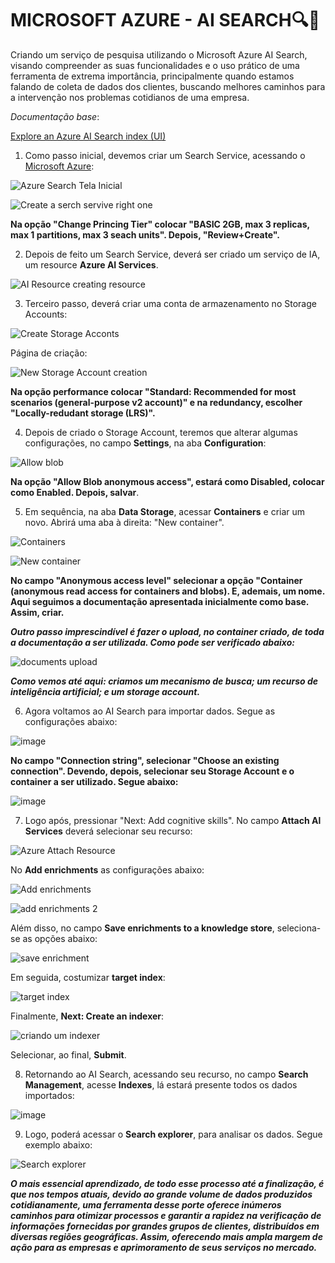 # MICROSOFT AZURE - AI SEARCH🔍🔎

Criando um serviço de pesquisa utilizando o Microsoft Azure AI Search, visando compreender as suas funcionalidades e o uso prático de uma ferramenta de extrema importância, principalmente quando estamos falando de coleta de dados dos clientes, buscando melhores caminhos para a intervenção nos problemas cotidianos de uma empresa.

_Documentação base_:

[Explore an Azure AI Search index (UI)](https://microsoftlearning.github.io/mslearn-ai-fundamentals/Instructions/Labs/11-ai-search.html)


1. Como passo inicial, devemos criar um Search Service, acessando o [Microsoft Azure](https://azure.microsoft.com/pt-br/):

![Azure Search Tela Inicial](https://github.com/vgastaldelli/AZURECOGNITIVESEARCH-2024/assets/160192109/82a22ffb-fa28-4705-9aed-19946e6918b4)

![Create a serch servive right one](https://github.com/vgastaldelli/AZURECOGNITIVESEARCH-2024/assets/160192109/7b192d90-c989-4c09-87c6-49eaf1a8e20c)

**Na opção "Change Princing Tier" colocar "BASIC 2GB, max 3 replicas, max 1 partitions, max 3 seach units". Depois, "Review+Create".**

2. Depois de feito um Search Service, deverá ser criado um serviço de IA, um resource **Azure AI Services**.

![AI Resource creating resource](https://github.com/vgastaldelli/AZURECOGNITIVESEARCH-2024/assets/160192109/fbd56b9e-59fb-4640-99f8-9667f713cd92)

3. Terceiro passo, deverá criar uma conta de armazenamento no Storage Accounts:

![Create Storage Acconts](https://github.com/vgastaldelli/AZURECOGNITIVESEARCH-2024/assets/160192109/a8384535-1c25-4a68-89f4-2b108f157918)

Página de criação:

![New Storage Account creation](https://github.com/vgastaldelli/AZURECOGNITIVESEARCH-2024/assets/160192109/7ac616a2-a5a0-485b-9234-df800604a611)

**Na opção performance colocar "Standard: Recommended for most scenarios (general-purpose v2 account)" e na redundancy, escolher "Locally-redudant storage (LRS)".**

4. Depois de criado o Storage Account, teremos que alterar algumas configurações, no campo **Settings**, na aba **Configuration**:

![Allow blob](https://github.com/vgastaldelli/AZURECOGNITIVESEARCH-2024/assets/160192109/50d1cc03-beee-4b9e-a6b6-94277293bbd6)

**Na opção "Allow Blob anonymous access", estará como Disabled, colocar como Enabled. Depois, salvar**.

5. Em sequência, na aba **Data Storage**, acessar **Containers** e criar um novo. Abrirá uma aba à direita: "New container".

![Containers](https://github.com/vgastaldelli/AZURECOGNITIVESEARCH-2024/assets/160192109/6eaad8b9-876c-4099-a807-732d4c7b286a)

![New container](https://github.com/vgastaldelli/AZURECOGNITIVESEARCH-2024/assets/160192109/13643b4c-80e0-4d9c-ac68-f687823cc76e)

**No campo "Anonymous access level" selecionar a opção "Container (anonymous read access for containers and blobs). E, ademais, um nome. Aqui seguimos a documentação apresentada inicialmente como base. Assim, criar.**

_**Outro passo imprescindível é fazer o upload, no container criado, de toda a documentação a ser utilizada. Como pode ser verificado abaixo:**_

![documents upload](https://github.com/vgastaldelli/AZURECOGNITIVESEARCH-2024/assets/160192109/3f6e2f10-c308-48f8-8e80-e962acc6a294)

_**Como vemos até aqui: criamos um mecanismo de busca; um recurso de inteligência artificial; e um storage account.**_

6. Agora voltamos ao AI Search para importar dados. Segue as configurações abaixo:

![image](https://github.com/vgastaldelli/AZURECOGNITIVESEARCH-2024/assets/160192109/cdad063f-9633-4e5e-b31a-eed8189f453f)

**No campo "Connection string", selecionar "Choose an existing connection". Devendo, depois, selecionar seu Storage Account e o container a ser utilizado. Segue abaixo:**

![image](https://github.com/vgastaldelli/AZURECOGNITIVESEARCH-2024/assets/160192109/5c5fa73b-f7bf-42da-9a10-e8b901e8e66f)

7. Logo após, pressionar "Next: Add cognitive skills". No campo **Attach Al Services** deverá selecionar seu recurso:

![Azure Attach Resource](https://github.com/vgastaldelli/AZURECOGNITIVESEARCH-2024/assets/160192109/f222732c-c382-4083-9811-2541b7f75ad7)

No **Add enrichments** as configurações abaixo:

![Add enrichments](https://github.com/vgastaldelli/AZURECOGNITIVESEARCH-2024/assets/160192109/4a348a2a-8d65-44d6-9477-aa222d7e2c80)

![add enrichments 2](https://github.com/vgastaldelli/AZURECOGNITIVESEARCH-2024/assets/160192109/b497d132-1800-4eee-b8b7-be79a707a298)

Além disso, no campo **Save enrichments to a knowledge store**, seleciona-se as opções abaixo:

![save enrichment](https://github.com/vgastaldelli/AZURECOGNITIVESEARCH-2024/assets/160192109/9d29fd62-3f51-4fbb-b428-169f20553708)

Em seguida, costumizar **target index**:

![target index](https://github.com/vgastaldelli/AZURECOGNITIVESEARCH-2024/assets/160192109/588c9448-c849-4fe8-a5d4-71041477b3d1)

Finalmente, **Next: Create an indexer**:

![criando um indexer](https://github.com/vgastaldelli/AZURECOGNITIVESEARCH-2024/assets/160192109/9bc23a2f-9ae1-4273-9922-96f77e77504a)

Selecionar, ao final, **Submit**.

8. Retornando ao AI Search, acessando seu recurso, no campo **Search Management**, acesse **Indexes**, lá estará presente todos os dados importados:

![image](https://github.com/vgastaldelli/AZURECOGNITIVESEARCH-2024/assets/160192109/366925b1-5fba-4743-9a5f-0b44c54c70c5)

9. Logo, poderá acessar o **Search explorer**, para analisar os dados. Segue exemplo abaixo:

![Search explorer](https://github.com/vgastaldelli/AZURECOGNITIVESEARCH-2024/assets/160192109/63d590a3-1435-4f73-a51e-c588463f0848)

_**O mais essencial aprendizado, de todo esse processo até a finalização, é que nos tempos atuais, devido ao grande volume de dados produzidos cotidianamente, uma ferramenta desse porte oferece inúmeros caminhos para otimizar processos e garantir a rapidez na verificação de informações fornecidas por grandes grupos de clientes, distribuídos em diversas regiões geográficas. Assim, oferecendo mais ampla margem de ação para as empresas e aprimoramento de seus serviços no mercado.**_
